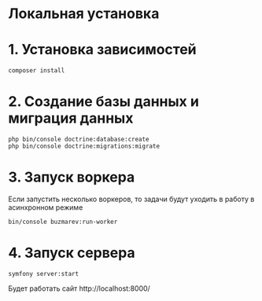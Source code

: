 # Локальная установка
# 1. Установка зависимостей

```
composer install
```

# 2. Создание базы данных и миграция данных
```
php bin/console doctrine:database:create
php bin/console doctrine:migrations:migrate
```

# 3. Запуск воркера
Если запустить несколько воркеров, то задачи будут уходить в работу в асинхронном режиме
```
bin/console buzmarev:run-worker
```

# 4. Запуск сервера
```
symfony server:start
```
Будет работать сайт http://localhost:8000/